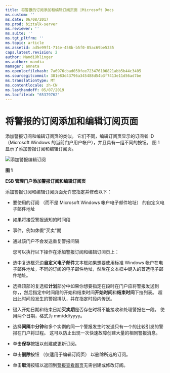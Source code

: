 ```yaml
---
title: 将警报的订阅添加和编辑订阅页面 |Microsoft Docs
ms.custom: ''
ms.date: 06/08/2017
ms.prod: biztalk-server
ms.reviewer: ''
ms.suite: ''
ms.tgt_pltfrm: ''
ms.topic: article
ms.assetid: ad5e99f1-714e-458b-b5f0-85ac69be5335
caps.latest.revision: 2
author: MandiOhlinger
ms.author: mandia
manager: anneta
ms.openlocfilehash: 7a6976cbad050fee723476106821abb5b44c3405
ms.sourcegitcommit: 381e83d43796a345488d54b3f7413e11d56ad7be
ms.translationtype: MT
ms.contentlocale: zh-CN
ms.lasthandoff: 05/07/2019
ms.locfileid: "65379762"
---
```

# <a name="add-alert-subscription-and-edit-subscription-pages"></a>将警报的订阅添加和编辑订阅页面
添加警报订阅和编辑订阅页的类似。 它们不同，编辑订阅页显示的订阅者 ID （Microsoft Windows 的当前门户用户帐户），并且具有一组不同的按钮。 图 1 显示了添加警报订阅和编辑订阅页。  

 ![添加警报编辑订阅](../esb-toolkit/media/ch8-addalerteditsubscription.gif "Ch8-AddAlertEditSubscription")  

 **图 1**  

 **ESB 管理门户添加警报订阅和编辑订阅页**  

 添加警报订阅和编辑订阅页面允许您指定并修改以下：  

- 要使用的订阅 （而不是 Microsoft Windows 帐户电子邮件地址） 的自定义电子邮件地址  

- 如果将接受警报通知的时间段  

- 事件，例如休假"买卖"期  

- 通过该门户不会发送重复警报间隔  

  您可以执行以下操作在添加警报订阅和编辑订阅页上：  

- 选中复选框旁边**自定义电子邮件**文本框如果想要使用标准 Windows 帐户在电子邮件地址，不同的订阅的电子邮件地址，然后在文本框中键入的首选电子邮件地址。  

- 选择顶部的复选框**计划**部分中如果你想要指定在段时在门户应将警报发送到你，，然后指定中时间段的开始和结束时间**开始时间**和**结束时间**下拉列表。 超出此时间段发生的警报排队，并在指定时段内传送。  

- 键入开始日期和结束日期**买卖期**是否存在时将不能接收和处理警报在一段。 使用两个日期，格式为 mm/dd/yyyy。  

- 选择**间隔**中**分钟**和多个实例的同一个警报发生时发送只有一个的比较引发的警报在门户将过程。 这可以防止出现一次快速故障创建大量的相同警报消息。  

- 单击**保存**按钮以创建或更新订阅。  

- 单击**删除**按钮 （仅适用于编辑订阅页） 以删除所选的订阅。  

- 单击**取消**按钮以返回到[警报查看器页](../esb-toolkit/alert-viewer-page.md)无需创建或修改订阅。
